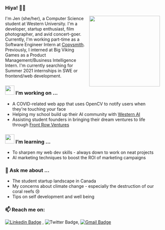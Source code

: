 ### Hiya! 👋✨
<img align='right' src="https://media.giphy.com/media/h5vCZ5J3EJBQ7IkvO9/giphy.gif" width="230">

I'm Jen (she/her), a Computer Science student at Western University. I'm a developer, startup enthusiast, film photographer, and avid concert-goer. Currently, I'm working part-time as a Software Engineer Intern at [Copysmith](https://www.copysmith.ai/). Previously, I interned at Big Viking Games as a Product Management/Business Intelligence Intern. 
I'm currently searching for Summer 2021 internships in SWE or frontend/web development. 

### <img src="https://media.giphy.com/media/1g0NvwH9ysw9XYhDi1/giphy.gif" width="30"> I’m working on ...
- A COVID-related web app that uses OpenCV to notify users when they're touching your face
- Helping my school build up their AI community with [Western AI](https://www.facebook.com/westernuai)
- Assisting student founders in bringing their dream ventures to life through [Front Row Ventures](https://frontrow.ventures/)

### <img src="https://media.giphy.com/media/UQVe6R4bB6l66SpIwN/giphy.gif" width="30"> I’m learning ...
- To sharpen my web dev skills - always down to work on neat projects
- AI marketing techniques to boost the ROI of marketing campaigns

### 💬 Ask me about ...
- The student startup landscape in Canada
- My concerns about climate change - especially the destruction of our coral reefs 😢
- Tips on self development and well being

### 📫 Reach me on: 
[![Linkedin Badge](https://img.shields.io/badge/-LinkedIn-blue?style=flat-square&logo=Linkedin&logoColor=white&link=https://www.linkedin.com/in/jennifer-jy-zhang/)](https://www.linkedin.com/in/jennifer-jy-zhang/) , ![Twitter Badge](https://img.shields.io/twitter/follow/jenniferjyzhang?style=social), [![Gmail Badge](https://img.shields.io/badge/-Gmail-c14438?style=flat-square&logo=Gmail&logoColor=white&link=mailto:jenniferz0401@gmail.com.com)](mailto:jenniferz0401@gmail.com)



